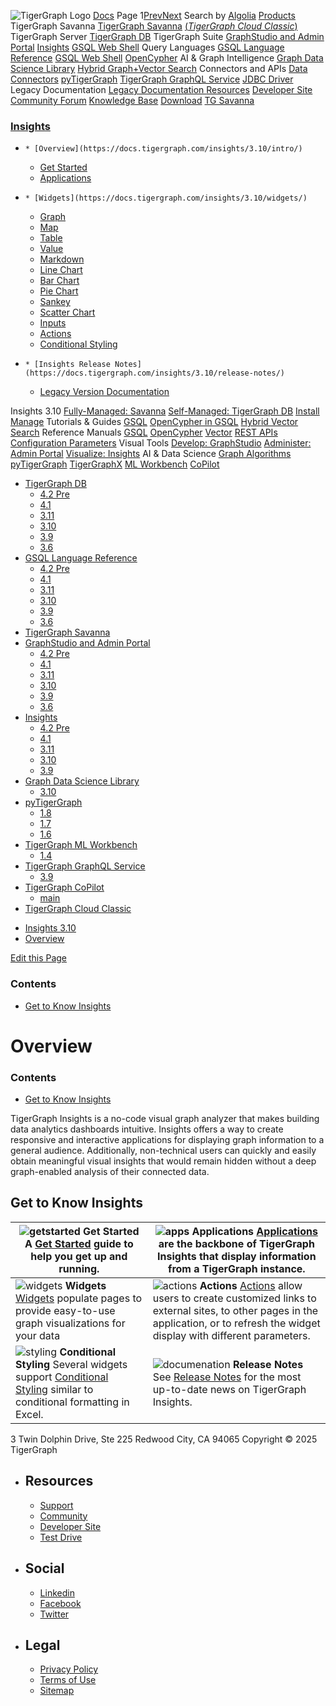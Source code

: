 ![TigerGraph Logo](https://www.tigergraph.com/wp-content/uploads/2020/05/TG_LOGO.svg) [Docs](https://docs.tigergraph.com/home)
Page 1[Prev](https://docs.tigergraph.com/insights/3.10/intro/)[Next](https://docs.tigergraph.com/insights/3.10/intro/)
Search by [Algolia](https://www.algolia.com/docsearch)
[Products](https://docs.tigergraph.com/insights/3.10/intro/)
TigerGraph Savanna
[TigerGraph Savanna](https://docs.tigergraph.com/savanna/main/overview/) [(_TigerGraph Cloud Classic_)](https://docs.tigergraph.com/cloud/main/start/overview)
TigerGraph Server
[TigerGraph DB](https://docs.tigergraph.com/tigergraph-server/4.2/intro/)
TigerGraph Suite
[GraphStudio and Admin Portal](https://docs.tigergraph.com/gui/4.2/intro/) [Insights](https://docs.tigergraph.com/insights/4.2/intro/) [GSQL Web Shell](https://docs.tigergraph.com/tigergraph-server/current/gsql-shell/web)
Query Languages
[GSQL Language Reference](https://docs.tigergraph.com/gsql-ref/4.2/intro/) [GSQL Web Shell](https://docs.tigergraph.com/tigergraph-server/current/gsql-shell/web) [OpenCypher](https://docs.tigergraph.com/gsql-ref/current/opencypher-in-gsql)
AI & Graph Intelligence
[Graph Data Science Library](https://docs.tigergraph.com/graph-ml/3.10/intro/) [Hybrid Graph+Vector Search](https://docs.tigergraph.com/gsql-ref/current/vector/)
Connectors and APIs
[Data Connectors](https://docs.tigergraph.com/tigergraph-server/current/data-loading) [pyTigerGraph](https://docs.tigergraph.com/pytigergraph/1.8/intro/) [TigerGraph GraphQL Service](https://docs.tigergraph.com/graphql/3.9/) [JDBC Driver](https://github.com/tigergraph/ecosys/tree/master/tools/etl/tg-jdbc-driver)
Legacy Documentation
[ Legacy Documentation ](https://docs-legacy.tigergraph.com)
[Resources](https://docs.tigergraph.com/insights/3.10/intro/)
[Developer Site](https://dev.tigergraph.com/) [Community Forum](https://community.tigergraph.com/) [Knowledge Base](https://tigergraph.freshdesk.com/support/solutions)
[Download](https://dl.tigergraph.com)
[ TG Savanna](https://savanna.tgcloud.io)
### [Insights](https://docs.tigergraph.com/insights/3.10/intro/)
  *     * [Overview](https://docs.tigergraph.com/insights/3.10/intro/)
    * [Get Started](https://docs.tigergraph.com/insights/3.10/intro/get-started)
    * [Applications](https://docs.tigergraph.com/insights/3.10/intro/applications)
  *     * [Widgets](https://docs.tigergraph.com/insights/3.10/widgets/)
      * [Graph](https://docs.tigergraph.com/insights/3.10/widgets/graph-widget)
      * [Map](https://docs.tigergraph.com/insights/3.10/widgets/map-widget)
      * [Table](https://docs.tigergraph.com/insights/3.10/widgets/table-widget)
      * [Value](https://docs.tigergraph.com/insights/3.10/widgets/single-value)
      * [Markdown](https://docs.tigergraph.com/insights/3.10/widgets/markdown-widget)
      * [Line Chart](https://docs.tigergraph.com/insights/3.10/widgets/line-chart)
      * [Bar Chart](https://docs.tigergraph.com/insights/3.10/widgets/bar-chart)
      * [Pie Chart](https://docs.tigergraph.com/insights/3.10/widgets/pie-chart)
      * [Sankey](https://docs.tigergraph.com/insights/3.10/widgets/sankey)
      * [Scatter Chart](https://docs.tigergraph.com/insights/3.10/widgets/scatter-plot-widget)
      * [Inputs](https://docs.tigergraph.com/insights/3.10/widgets/inputs)
    * [Actions](https://docs.tigergraph.com/insights/3.10/widgets/actions)
    * [Conditional Styling](https://docs.tigergraph.com/insights/3.10/widgets/conditional-styling)
  *     * [Insights Release Notes](https://docs.tigergraph.com/insights/3.10/release-notes/)
    * [Legacy Version Documentation](https://docs.tigergraph.com/insights/3.10/release-notes/legacy-tg-versions)


Insights 3.10
[Fully-Managed: Savanna](https://docs.tigergraph.com/savanna/main/overview/)
[Self-Managed: TigerGraph DB](https://docs.tigergraph.com/tigergraph-server/4.2/intro/)
[Install](https://docs.tigergraph.com/tigergraph-server/current/getting-started/) [Manage](https://docs.tigergraph.com/tigergraph-server/current/system-management/)
Tutorials & Guides
[GSQL](https://github.com/tigergraph/ecosys/blob/master/tutorials/GSQL.md) [OpenCypher in GSQL](https://github.com/tigergraph/ecosys/blob/master/tutorials/Cypher.md) [Hybrid Vector Search](https://github.com/tigergraph/ecosys/blob/master/tutorials/VectorSearch.md)
Reference Manuals
[GSQL](https://docs.tigergraph.com/gsql-ref/4.2/intro/) [OpenCypher](https://docs.tigergraph.com/gsql-ref/current/opencypher-in-gsql/) [Vector](https://docs.tigergraph.com/gsql-ref/current/vector/) [REST APIs](https://docs.tigergraph.com/tigergraph-server/current/api/) [Configuration Parameters](https://docs.tigergraph.com/tigergraph-server/current/reference/configuration-parameters)
Visual Tools
[Develop: GraphStudio](https://docs.tigergraph.com/gui/4.2/intro/) [Administer: Admin Portal](https://docs.tigergraph.com/gui/4.2/intro/) [Visualize: Insights](https://docs.tigergraph.com/insights/4.2/intro/)
AI & Data Science
[Graph Algorithms](https://docs.tigergraph.com/graph-ml/3.10/intro/) [pyTigerGraph](https://docs.tigergraph.com/pytigergraph/1.8/intro/) [TigerGraphX](https://github.com/tigergraph/ecosys/blob/master/tutorials/TigerGraphX.md) [ML Workbench](https://docs.tigergraph.com/ml-workbench/1.4/intro/) [CoPilot](https://docs.tigergraph.com/tg-copilot/intro/)
  * [TigerGraph DB](https://docs.tigergraph.com/tigergraph-server/4.2/intro/)
    * [4.2 Pre](https://docs.tigergraph.com/tigergraph-server/4.2/intro/)
    * [4.1](https://docs.tigergraph.com/tigergraph-server/4.1/intro/)
    * [3.11](https://docs.tigergraph.com/tigergraph-server/3.11/intro/)
    * [3.10](https://docs.tigergraph.com/tigergraph-server/3.10/intro/)
    * [3.9](https://docs.tigergraph.com/tigergraph-server/3.9/intro/)
    * [3.6](https://docs.tigergraph.com/tigergraph-server/3.6/intro/)
  * [GSQL Language Reference](https://docs.tigergraph.com/gsql-ref/4.2/intro/)
    * [4.2 Pre](https://docs.tigergraph.com/gsql-ref/4.2/intro/)
    * [4.1](https://docs.tigergraph.com/gsql-ref/4.1/intro/)
    * [3.11](https://docs.tigergraph.com/gsql-ref/3.11/intro/)
    * [3.10](https://docs.tigergraph.com/gsql-ref/3.10/intro/)
    * [3.9](https://docs.tigergraph.com/gsql-ref/3.9/intro/)
    * [3.6](https://docs.tigergraph.com/gsql-ref/3.6/intro/intro)
  * [TigerGraph Savanna](https://docs.tigergraph.com/savanna/main/overview/)
  * [GraphStudio and Admin Portal](https://docs.tigergraph.com/gui/4.2/intro/)
    * [4.2 Pre](https://docs.tigergraph.com/gui/4.2/intro/)
    * [4.1](https://docs.tigergraph.com/gui/4.1/intro/)
    * [3.11](https://docs.tigergraph.com/gui/3.11/intro/)
    * [3.10](https://docs.tigergraph.com/gui/3.10/intro/)
    * [3.9](https://docs.tigergraph.com/gui/3.9/intro/)
    * [3.6](https://docs.tigergraph.com/gui/3.6/graphstudio/overview)
  * [Insights](https://docs.tigergraph.com/insights/4.2/intro/)
    * [4.2 Pre](https://docs.tigergraph.com/insights/4.2/intro/)
    * [4.1](https://docs.tigergraph.com/insights/4.1/intro/)
    * [3.11](https://docs.tigergraph.com/insights/3.11/intro/)
    * [3.10](https://docs.tigergraph.com/insights/3.10/intro/)
    * [3.9](https://docs.tigergraph.com/insights/3.9/intro/)
  * [Graph Data Science Library](https://docs.tigergraph.com/graph-ml/3.10/intro/)
    * [3.10](https://docs.tigergraph.com/graph-ml/3.10/intro/)
  * [pyTigerGraph](https://docs.tigergraph.com/pytigergraph/1.8/intro/)
    * [1.8](https://docs.tigergraph.com/pytigergraph/1.8/intro/)
    * [1.7](https://docs.tigergraph.com/pytigergraph/1.7/intro/)
    * [1.6](https://docs.tigergraph.com/pytigergraph/1.6/intro/)
  * [TigerGraph ML Workbench](https://docs.tigergraph.com/ml-workbench/1.4/intro/)
    * [1.4](https://docs.tigergraph.com/ml-workbench/1.4/intro/)
  * [TigerGraph GraphQL Service](https://docs.tigergraph.com/graphql/3.9/)
    * [3.9](https://docs.tigergraph.com/graphql/3.9/)
  * [TigerGraph CoPilot](https://docs.tigergraph.com/tg-copilot/intro/)
    * [main](https://docs.tigergraph.com/tg-copilot/intro/)
  * [TigerGraph Cloud Classic](https://docs.tigergraph.com/cloud/main/start/overview)


[](https://docs.tigergraph.com/home/)
  * [Insights 3.10](https://docs.tigergraph.com/insights/3.10/intro/)
  * [Overview](https://docs.tigergraph.com/insights/3.10/intro/)


[Edit this Page](https://github.com/tigergraph/insights-docs/edit/3.10/modules/intro/pages/index.adoc)
### Contents
  * [Get to Know Insights](https://docs.tigergraph.com/insights/3.10/intro/#_get_to_know_insights)


# Overview
### Contents
  * [Get to Know Insights](https://docs.tigergraph.com/insights/3.10/intro/#_get_to_know_insights)


TigerGraph Insights is a no-code visual graph analyzer that makes building data analytics dashboards intuitive.
Insights offers a way to create responsive and interactive applications for displaying graph information to a general audience. Additionally, non-technical users can quickly and easily obtain meaningful visual insights that would remain hidden without a deep graph-enabled analysis of their connected data.
## [](https://docs.tigergraph.com/insights/3.10/intro/#_get_to_know_insights)Get to Know Insights
![getstarted](https://docs.tigergraph.com/insights/3.10/intro/_images/getstarted-homecard.png) **Get Started** A [Get Started](https://docs.tigergraph.com/insights/4.2/intro/get-started) guide to help you get up and running. | ![apps](https://docs.tigergraph.com/insights/3.10/intro/_images/tg_suites-homecard.png) **Applications** [Applications](https://docs.tigergraph.com/insights/3.10/intro/applications) are the backbone of TigerGraph Insights that display information from a TigerGraph instance.  
---|---  
![widgets](https://docs.tigergraph.com/insights/3.10/intro/_images/ArchtectureOverview-homecard.png) **Widgets** [Widgets](https://docs.tigergraph.com/insights/4.2/widgets/) populate pages to provide easy-to-use graph visualizations for your data | ![actions](https://docs.tigergraph.com/insights/3.10/intro/_images/Actions-homecard.png) **Actions** [Actions](https://docs.tigergraph.com/insights/4.2/widgets/actions) allow users to create customized links to external sites, to other pages in the application, or to refresh the widget display with different parameters.  
![styling](https://docs.tigergraph.com/insights/3.10/intro/_images/condtionalstyling.png) **Conditional Styling** Several widgets support [Conditional Styling](https://docs.tigergraph.com/insights/4.2/widgets/conditional-styling) similar to conditional formatting in Excel. | ![documenation](https://docs.tigergraph.com/insights/3.10/intro/_images/documentation-homecard.png) **Release Notes** See [Release Notes](https://docs.tigergraph.com/insights/4.2/release-notes/) for the most up-to-date news on TigerGraph Insights.  
3 Twin Dolphin Drive, Ste 225 Redwood City, CA 94065 
Copyright © 2025 TigerGraph
  * ## Resources
    * [Support](https://www.tigergraph.com/support/)
    * [Community](https://community.tigergraph.com/)
    * [Developer Site](https://dev.tigergraph.com/)
    * [Test Drive](https://testdrive.tigergraph.com/)
  * ## Social
    * [Linkedin](https://www.linkedin.com/company/tigergraph/)
    * [Facebook](https://www.facebook.com/TigerGraphDB/)
    * [Twitter](https://twitter.com/tigergraphdb)
  * ## Legal
    * [Privacy Policy](https://www.tigergraph.com/privacy-policy/)
    * [Terms of Use](https://www.tigergraph.com/terms/)
    * [Sitemap](https://docs.tigergraph.com/sitemap.xml)


